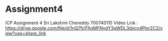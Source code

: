# Assignment4
ICP Assignment 4
Sri Lakshmi Chereddy
700740115
Video Link : https://drive.google.com/file/d/1nQ7fcPXqMFNydY3qWDL3dvcn4Plxr2C2/view?usp=share_link 
